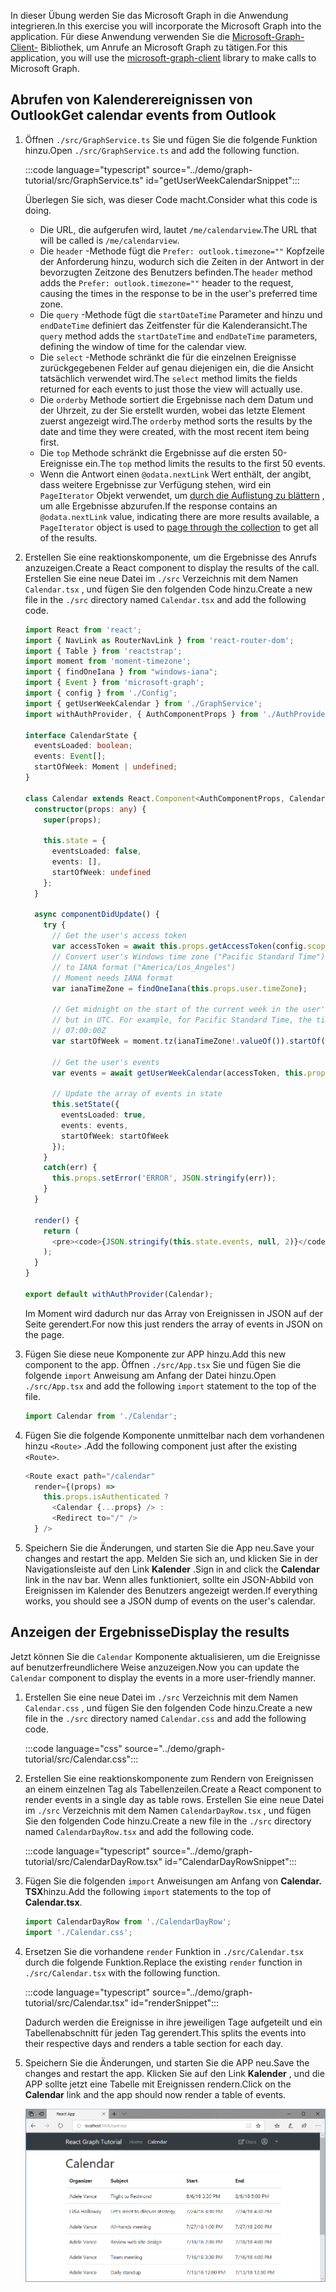 <!-- markdownlint-disable MD002 MD041 -->

<span data-ttu-id="05289-101">In dieser Übung werden Sie das Microsoft Graph in die Anwendung integrieren.</span><span class="sxs-lookup"><span data-stu-id="05289-101">In this exercise you will incorporate the Microsoft Graph into the application.</span></span> <span data-ttu-id="05289-102">Für diese Anwendung verwenden Sie die [Microsoft-Graph-Client-](https://github.com/microsoftgraph/msgraph-sdk-javascript) Bibliothek, um Anrufe an Microsoft Graph zu tätigen.</span><span class="sxs-lookup"><span data-stu-id="05289-102">For this application, you will use the [microsoft-graph-client](https://github.com/microsoftgraph/msgraph-sdk-javascript) library to make calls to Microsoft Graph.</span></span>

## <a name="get-calendar-events-from-outlook"></a><span data-ttu-id="05289-103">Abrufen von Kalenderereignissen von Outlook</span><span class="sxs-lookup"><span data-stu-id="05289-103">Get calendar events from Outlook</span></span>

1. <span data-ttu-id="05289-104">Öffnen `./src/GraphService.ts` Sie und fügen Sie die folgende Funktion hinzu.</span><span class="sxs-lookup"><span data-stu-id="05289-104">Open `./src/GraphService.ts` and add the following function.</span></span>

    :::code language="typescript" source="../demo/graph-tutorial/src/GraphService.ts" id="getUserWeekCalendarSnippet":::

    <span data-ttu-id="05289-105">Überlegen Sie sich, was dieser Code macht.</span><span class="sxs-lookup"><span data-stu-id="05289-105">Consider what this code is doing.</span></span>

    - <span data-ttu-id="05289-106">Die URL, die aufgerufen wird, lautet `/me/calendarview`.</span><span class="sxs-lookup"><span data-stu-id="05289-106">The URL that will be called is `/me/calendarview`.</span></span>
    - <span data-ttu-id="05289-107">Die `header` -Methode fügt die `Prefer: outlook.timezone=""` Kopfzeile der Anforderung hinzu, wodurch sich die Zeiten in der Antwort in der bevorzugten Zeitzone des Benutzers befinden.</span><span class="sxs-lookup"><span data-stu-id="05289-107">The `header` method adds the `Prefer: outlook.timezone=""` header to the request, causing the times in the response to be in the user's preferred time zone.</span></span>
    - <span data-ttu-id="05289-108">Die `query` -Methode fügt die `startDateTime` Parameter and hinzu und `endDateTime` definiert das Zeitfenster für die Kalenderansicht.</span><span class="sxs-lookup"><span data-stu-id="05289-108">The `query` method adds the `startDateTime` and `endDateTime` parameters, defining the window of time for the calendar view.</span></span>
    - <span data-ttu-id="05289-109">Die `select` -Methode schränkt die für die einzelnen Ereignisse zurückgegebenen Felder auf genau diejenigen ein, die die Ansicht tatsächlich verwendet wird.</span><span class="sxs-lookup"><span data-stu-id="05289-109">The `select` method limits the fields returned for each events to just those the view will actually use.</span></span>
    - <span data-ttu-id="05289-110">Die `orderby` Methode sortiert die Ergebnisse nach dem Datum und der Uhrzeit, zu der Sie erstellt wurden, wobei das letzte Element zuerst angezeigt wird.</span><span class="sxs-lookup"><span data-stu-id="05289-110">The `orderby` method sorts the results by the date and time they were created, with the most recent item being first.</span></span>
    - <span data-ttu-id="05289-111">Die `top` Methode schränkt die Ergebnisse auf die ersten 50-Ereignisse ein.</span><span class="sxs-lookup"><span data-stu-id="05289-111">The `top` method limits the results to the first 50 events.</span></span>
    - <span data-ttu-id="05289-112">Wenn die Antwort einen `@odata.nextLink` Wert enthält, der angibt, dass weitere Ergebnisse zur Verfügung stehen, wird ein `PageIterator` Objekt verwendet, um [durch die Auflistung zu blättern](https://docs.microsoft.com/graph/sdks/paging?tabs=typeScript) , um alle Ergebnisse abzurufen.</span><span class="sxs-lookup"><span data-stu-id="05289-112">If the response contains an `@odata.nextLink` value, indicating there are more results available, a `PageIterator` object is used to [page through the collection](https://docs.microsoft.com/graph/sdks/paging?tabs=typeScript) to get all of the results.</span></span>

1. <span data-ttu-id="05289-113">Erstellen Sie eine reaktionskomponente, um die Ergebnisse des Anrufs anzuzeigen.</span><span class="sxs-lookup"><span data-stu-id="05289-113">Create a React component to display the results of the call.</span></span> <span data-ttu-id="05289-114">Erstellen Sie eine neue Datei im `./src` Verzeichnis mit dem Namen `Calendar.tsx` , und fügen Sie den folgenden Code hinzu.</span><span class="sxs-lookup"><span data-stu-id="05289-114">Create a new file in the `./src` directory named `Calendar.tsx` and add the following code.</span></span>

    ```typescript
    import React from 'react';
    import { NavLink as RouterNavLink } from 'react-router-dom';
    import { Table } from 'reactstrap';
    import moment from 'moment-timezone';
    import { findOneIana } from "windows-iana";
    import { Event } from 'microsoft-graph';
    import { config } from './Config';
    import { getUserWeekCalendar } from './GraphService';
    import withAuthProvider, { AuthComponentProps } from './AuthProvider';

    interface CalendarState {
      eventsLoaded: boolean;
      events: Event[];
      startOfWeek: Moment | undefined;
    }

    class Calendar extends React.Component<AuthComponentProps, CalendarState> {
      constructor(props: any) {
        super(props);

        this.state = {
          eventsLoaded: false,
          events: [],
          startOfWeek: undefined
        };
      }

      async componentDidUpdate() {
        try {
          // Get the user's access token
          var accessToken = await this.props.getAccessToken(config.scopes);
          // Convert user's Windows time zone ("Pacific Standard Time")
          // to IANA format ("America/Los_Angeles")
          // Moment needs IANA format
          var ianaTimeZone = findOneIana(this.props.user.timeZone);

          // Get midnight on the start of the current week in the user's timezone,
          // but in UTC. For example, for Pacific Standard Time, the time value would be
          // 07:00:00Z
          var startOfWeek = moment.tz(ianaTimeZone!.valueOf()).startOf('week').utc();

          // Get the user's events
          var events = await getUserWeekCalendar(accessToken, this.props.user.timeZone, startOfWeek);

          // Update the array of events in state
          this.setState({
            eventsLoaded: true,
            events: events,
            startOfWeek: startOfWeek
          });
        }
        catch(err) {
          this.props.setError('ERROR', JSON.stringify(err));
        }
      }

      render() {
        return (
          <pre><code>{JSON.stringify(this.state.events, null, 2)}</code></pre>
        );
      }
    }

    export default withAuthProvider(Calendar);
    ```

    <span data-ttu-id="05289-115">Im Moment wird dadurch nur das Array von Ereignissen in JSON auf der Seite gerendert.</span><span class="sxs-lookup"><span data-stu-id="05289-115">For now this just renders the array of events in JSON on the page.</span></span>

1. <span data-ttu-id="05289-116">Fügen Sie diese neue Komponente zur APP hinzu.</span><span class="sxs-lookup"><span data-stu-id="05289-116">Add this new component to the app.</span></span> <span data-ttu-id="05289-117">Öffnen `./src/App.tsx` Sie und fügen Sie die folgende `import` Anweisung am Anfang der Datei hinzu.</span><span class="sxs-lookup"><span data-stu-id="05289-117">Open `./src/App.tsx` and add the following `import` statement to the top of the file.</span></span>

    ```typescript
    import Calendar from './Calendar';
    ```

1. <span data-ttu-id="05289-118">Fügen Sie die folgende Komponente unmittelbar nach dem vorhandenen hinzu `<Route>` .</span><span class="sxs-lookup"><span data-stu-id="05289-118">Add the following component just after the existing `<Route>`.</span></span>

    ```typescript
    <Route exact path="/calendar"
      render={(props) =>
        this.props.isAuthenticated ?
          <Calendar {...props} /> :
          <Redirect to="/" />
      } />
    ```

1. <span data-ttu-id="05289-119">Speichern Sie die Änderungen, und starten Sie die App neu.</span><span class="sxs-lookup"><span data-stu-id="05289-119">Save your changes and restart the app.</span></span> <span data-ttu-id="05289-120">Melden Sie sich an, und klicken Sie in der Navigationsleiste auf den Link **Kalender** .</span><span class="sxs-lookup"><span data-stu-id="05289-120">Sign in and click the **Calendar** link in the nav bar.</span></span> <span data-ttu-id="05289-121">Wenn alles funktioniert, sollte ein JSON-Abbild von Ereignissen im Kalender des Benutzers angezeigt werden.</span><span class="sxs-lookup"><span data-stu-id="05289-121">If everything works, you should see a JSON dump of events on the user's calendar.</span></span>

## <a name="display-the-results"></a><span data-ttu-id="05289-122">Anzeigen der Ergebnisse</span><span class="sxs-lookup"><span data-stu-id="05289-122">Display the results</span></span>

<span data-ttu-id="05289-123">Jetzt können Sie die `Calendar` Komponente aktualisieren, um die Ereignisse auf benutzerfreundlichere Weise anzuzeigen.</span><span class="sxs-lookup"><span data-stu-id="05289-123">Now you can update the `Calendar` component to display the events in a more user-friendly manner.</span></span>

1. <span data-ttu-id="05289-124">Erstellen Sie eine neue Datei im `./src` Verzeichnis mit dem Namen `Calendar.css` , und fügen Sie den folgenden Code hinzu.</span><span class="sxs-lookup"><span data-stu-id="05289-124">Create a new file in the `./src` directory named `Calendar.css` and add the following code.</span></span>

    :::code language="css" source="../demo/graph-tutorial/src/Calendar.css":::

1. <span data-ttu-id="05289-125">Erstellen Sie eine reaktionskomponente zum Rendern von Ereignissen an einem einzelnen Tag als Tabellenzeilen.</span><span class="sxs-lookup"><span data-stu-id="05289-125">Create a React component to render events in a single day as table rows.</span></span> <span data-ttu-id="05289-126">Erstellen Sie eine neue Datei im `./src` Verzeichnis mit dem Namen `CalendarDayRow.tsx` , und fügen Sie den folgenden Code hinzu.</span><span class="sxs-lookup"><span data-stu-id="05289-126">Create a new file in the `./src` directory named `CalendarDayRow.tsx` and add the following code.</span></span>

    :::code language="typescript" source="../demo/graph-tutorial/src/CalendarDayRow.tsx" id="CalendarDayRowSnippet":::

1. <span data-ttu-id="05289-127">Fügen Sie die folgenden `import` Anweisungen am Anfang von **Calendar. TSX**hinzu.</span><span class="sxs-lookup"><span data-stu-id="05289-127">Add the following `import` statements to the top of **Calendar.tsx**.</span></span>

    ```typescript
    import CalendarDayRow from './CalendarDayRow';
    import './Calendar.css';
    ```

1. <span data-ttu-id="05289-128">Ersetzen Sie die vorhandene `render` Funktion in `./src/Calendar.tsx` durch die folgende Funktion.</span><span class="sxs-lookup"><span data-stu-id="05289-128">Replace the existing `render` function in `./src/Calendar.tsx` with the following function.</span></span>

    :::code language="typescript" source="../demo/graph-tutorial/src/Calendar.tsx" id="renderSnippet":::

    <span data-ttu-id="05289-129">Dadurch werden die Ereignisse in ihre jeweiligen Tage aufgeteilt und ein Tabellenabschnitt für jeden Tag gerendert.</span><span class="sxs-lookup"><span data-stu-id="05289-129">This splits the events into their respective days and renders a table section for each day.</span></span>

1. <span data-ttu-id="05289-130">Speichern Sie die Änderungen, und starten Sie die APP neu.</span><span class="sxs-lookup"><span data-stu-id="05289-130">Save the changes and restart the app.</span></span> <span data-ttu-id="05289-131">Klicken Sie auf den Link **Kalender** , und die APP sollte jetzt eine Tabelle mit Ereignissen rendern.</span><span class="sxs-lookup"><span data-stu-id="05289-131">Click on the **Calendar** link and the app should now render a table of events.</span></span>

    ![Ein Screenshot der Tabelle mit Ereignissen](./images/add-msgraph-01.png)
